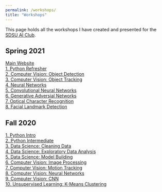 ```yaml
---
permalink: /workshops/
title: "Workshops"
---
```

This page holds all the workshops I have created and presented for the [SDSU AI Club](https://aiclub.sdsu.edu/).
## Spring 2021
[Main Website](https://hectorenevarez.github.io/AIClubWorkshopsSpring21/)<br>
[1. Python Refresher](https://hectorenevarez.github.io/AIClubWorkshopsSpring21/pythonrefresher/python)<br>
[2. Computer Vision: Object Detection](https://hectorenevarez.github.io/AIClubWorkshopsSpring21/workshop3/ObjectDetection)<br>
[3. Computer Vision: Object Tracking](https://hectorenevarez.github.io/AIClubWorkshopsSpring21/workshop4/ObjectTracking)<br>
[4. Neural Networks](https://hectorenevarez.github.io/AIClubWorkshopsSpring21/workshop5/tensorflowAndNN)<br>
[5. Convolutional Neural Networks](https://hectorenevarez.github.io/AIClubWorkshopsSpring21/workshop6/CNN)<br>
[6. Generative Adversial Networks](https://hectorenevarez.github.io/AIClubWorkshopsSpring21/workshop7/GAN)<br>
[7. Optical Character Recognition](https://hectorenevarez.github.io/AIClubWorkshopsSpring21/workshop8/OCR)<br>
[8. Facial Landmark Detection](https://hectorenevarez.github.io/AIClubWorkshopsSpring21/Workshop9/DLIB)<br>

## Fall 2020
[1. Python Intro](https://hectorenevarez.github.io/AIClubWorkshopsFall20/#workshop-1)<br>
[2. Python Intermediate](https://hectorenevarez.github.io/AIClubWorkshopsFall20/#workshop-2)<br>
[3. Data Science: Cleaning Data](https://hectorenevarez.github.io/AIClubWorkshopsFall20/#workshop-3-data-science-1)<br>
[4. Data Science: Exploratory Data Analysis](https://hectorenevarez.github.io/AIClubWorkshopsFall20/#workshop-4-data-science-2)<br>
[5. Data Science: Model Building](https://hectorenevarez.github.io/AIClubWorkshopsFall20/#workshop-5-data-science-3)<br>
[6. Computer Vision: Image Processing](https://hectorenevarez.github.io/AIClubWorkshopsFall20/#workshop-6-computer-vision-1)<br>
[7. Computer Vision: Motion Tracking](https://hectorenevarez.github.io/AIClubWorkshopsFall20/#workshop-7-computer-vision-2)<br>
[8. Computer Vision: Neural Networks](https://hectorenevarez.github.io/AIClubWorkshopsFall20/#workshop-8-computer-vision-3)<br>
[9. Computer Vision: CNN](https://hectorenevarez.github.io/AIClubWorkshopsFall20/#workshop-10-convolutional-neural-network)<br>
[10. Unsupervised Learning: K-Means Clustering](https://hectorenevarez.github.io/AIClubWorkshopsFall20/#workshop-9-K-means-clustering)<br>
